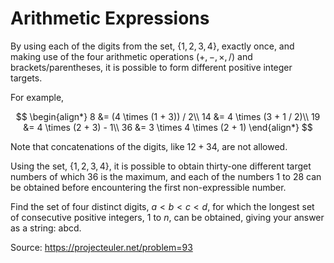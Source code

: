 # Arithmetic Expressions

By using each of the digits from the set, $\{1, 2, 3, 4\}$, exactly once, and making use of the four arithmetic operations ($+, -, \times, /$) and brackets/parentheses, it is possible to form different positive integer targets.

For example,

$$
\begin{align*}
8 &= (4 \times (1 + 3)) / 2\\
14 &= 4 \times (3 + 1 / 2)\\
19 &= 4 \times (2 + 3) - 1\\
36 &= 3 \times 4 \times (2 + 1)
\end{align*}
$$

Note that concatenations of the digits, like $12 + 34$, are not allowed.

Using the set, $\{1, 2, 3, 4\}$, it is possible to obtain thirty-one different target numbers of which $36$ is the maximum, and each of the numbers $1$ to $28$ can be obtained before encountering the first non-expressible number.

Find the set of four distinct digits, $a \lt b \lt c \lt d$, for which the longest set of consecutive positive integers, $1$ to $n$, can be obtained, giving your answer as a string: abcd.

Source: https://projecteuler.net/problem=93
